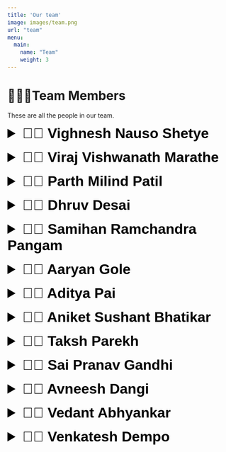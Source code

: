 ```yaml
---
title: 'Our team'
image: images/team.png
url: "team"
menu:
  main:
    name: "Team"
    weight: 3
---
```


# 👨🏽‍💻Team Members
 These are all the people in our team.

<details>
<summary style="font-size:32px; font-weight:bold; color: black; font-family: 'Poppins', sans-serif;">👨‍💻 Vighnesh Nauso Shetye</summary>

I am a student studying in class 9th. I like to learn and explore various aspects of technology including coding, robotics, the internet and so on.

### My Achievements:

1. 2nd rank at Jigyasa international problem solving fair competition
2. 1st place in state-level Codeavour 2021
3. 3rd place in national level Tcs rural quiz.
4. 1st place in smart school hackathon
5. 2nd place in the Indian technology and Science festival.

</details>

<br>
<details>
<summary style="font-size:32px; font-weight:bold; color: black; font-family: 'Poppins', sans-serif;">👨‍💻  Viraj Vishwanath Marathe</summary>
I am Viraj Vishwanath Marathe, I am 12 years old and studying in 7th Std at DR. K.B. Hedgewar Vidyamandir Karapur Tisk Sankhali Goa.

### My Achievements:

1) Smart India Hackathon 2022- junior category. Developed an App for a Dementia patient. 
2) Viraj got opportunity to interact with Hon'able PM Narendra Modiji on 25th August at Ahmedabad. 
3) NCRC 2022 by SP robotics - national level first prize in Junior category.  Prize of Rs 1 lakh.
4) Google Code to learn 2021- Finalist in top 5 at national level
5) MIT Appathon  2022- App featured in top 8 at international level
6) MIT appathon 2021-  won 3rd prize in popular category with team Legogoa 
7) Moonshot hackathon- 1st prize in app development ( all India level) 2021
8) IIT Guwahati- 1st prize in website development ( all India level) 2021
9) SP robotics NCRC competition 2020 -  place top 10 finalists , Out of the box thinking ( All Indialevel )
10) Asier Computers- Robotics prize ( state level) 2020

![viraj](/images/team_members/viraj.png)
</details>
<br>
<details>
<summary style="font-size:32px; font-weight:bold; color: black; font-family: 'Poppins', sans-serif;">👨‍💻 Parth Milind Patil</summary>
I am an enthusiastic boy. I love coding and making robots. I have made many robots. I have made a few games using JAVA, PYTHON, HTML, ANDROID and C++.

### My Achievements:

1) I achieved Zonal Rank 4 in Maharashtra and Goa Zone in the SOF INTERNATIONAL ENGLISH OLYMPIAD IN 2021- 22.
<!-- ![parth](/images/team_members/viraj.png) -->
</details>

<br>
<details>
<summary style="font-size:32px; font-weight:bold; color: black; font-family: 'Poppins', sans-serif;">👨‍💻 Dhruv Desai</summary>
My hobbies are playing chess, programming, learning new things and building and designing machines.



### My Achievements:

1) 2nd place in All Goa Vedic Mathematics Test.
2) Gold Medal in International Mathematics Olympiad 2021.
3) Received proficiency in 2nd and 3rd grade.
4) Won many chess competitions in categories such as U-7, U-9, U-11.
5) Won first prize in GK quiz in school.

![dhruv](/images/team_members/dhruv.png)
</details>

<br>
<details>
<summary style="font-size:32px; font-weight:bold; color: black; font-family: 'Poppins', sans-serif;">👨‍💻 Samihan Ramchandra Pangam</summary>
I study in the 9th grade from Mushtifund. I like programming. I KNOW ARDUINO, Python, Scratch, Javascript, HTML and CSS. Also started learning Java.



### My Achievements:

1) Coding competition 2021 2nd in Tiswadi Taluka.
2) ATL Marathon 2021 our Auto Oxi model selected in the national level 9th place.
3) Selected for 2 weeks of IBM internship.
4) Our Smart Speed Signages is selected for zonal level western India science competition at Mumbai, we will represent Goa.
![Samihan](/images/team_members/samihan.jpg)
</details>

<br>
<details>
<summary style="font-size:32px; font-weight:bold; color: black; font-family: 'Poppins', sans-serif;">👨‍💻 Aaryan Gole</summary>
I like to do Java and Python programming and do things with Arduino.

### My Achievements:
1) Achieved 3rd Runner Up in UCMAS Abacus and Mental Arithmetic International Competition 2015.
2) Completed E Office Coarse and secured 96% from Manipal Institute of Computer Education.
3) Achieved 9th place in ATL Marathon 2021.
4) Completed 2 week IBM Internship.

![aaryan](/images/team_members/aaryan.jpg)
</details>

<br>
<details>
<summary style="font-size:32px; font-weight:bold; color: black; font-family: 'Poppins', sans-serif;">👨‍💻 Aditya Pai</summary>
Studying in class 11, Commerce stream in Sharada Mandir School, Miramar, I am always on the lookout to learn new things and keep myself updated about what is happening in the world. If I am not doing that, I can be found strumming my guitar or checking out food which I haven’t tried before. Cycling and travelling are my other favourite things to do, along with a game of chess every now and then. Basketball and soccer are my favourite sports which I play on and off.

### My Achievements:

1) National level finalist in the cube sat competition organized by NDRF in association with 2) 2) Institution of Engineers on the occasion of Vikram Sarabhai Centenary year 2020.
3) Ranked 13 in All Goa Mathematics Competition 2019
4) State-level top 3 French Olympiad 2020
5) ICSE board scored 95% aggregate 2022
6) Selected as Top 40 All Goa Fomento scholar 2018

![aditya](/images/team_members/aditya.jpeg)
</details>

<br>
<details>
<summary style="font-size:32px; font-weight:bold; color: black; font-family: 'Poppins', sans-serif;">👨‍💻 Aniket Sushant Bhatikar</summary>
I am 14 years old, studying in class 9th, Mushtifund High School. My hobbies are developing games, apps and animations and designing design videos. Besides robotics, I like playing football and solving mathematics problems. I also like building best from waste, clay modelling and drawing.

### My Achievements:
1) 1st Prize at Taluka level Lantern designing competition using Scratch programming organized by CARES GOA.
2) Trendsetter award awarded by CARES GOA.
3) Represented at SCI-FFI 2022 with the project, Smart Charging System.
4) Project selected by State Level Western India Science Fair 2022-23 (4th place) and will represent Goa at Nehru Science Centre Mumbai(Zonal level).

![aniket](/images/team_members/aniket.jpg)
</details>

<br>
<details>
<summary style="font-size:32px; font-weight:bold; color: black; font-family: 'Poppins', sans-serif;">👨‍💻 Taksh Parekh</summary>
I have a lot of interests in sports and academics. I have experience in coding with JavaScript and Python. I play Table Tennis and Soccer. I am going to soon start playing the Drums.

### My Achievements:

1) I have won many tournaments in sports such as cricket, football and table tennis.
2) I have completed 3 years in acting and have achieved a diploma for it.
3) I won a competition where we had to pitch an idea to investors and raise funding for it. 
4) I have come 2nd in the LogiQids competition.

<!-- ![viraj](/images/team_members/taksh.png) -->
</details>


<br>
<details>
<summary style="font-size:32px; font-weight:bold; color: black; font-family: 'Poppins', sans-serif;">👨‍💻 Sai Pranav Gandhi</summary>
Saipranav is a Lego enthusiast who has been playing and building with Lego since the age of 5.

### My Achievements:

1) Conducted multiple workshops on LEGO robotics
2) Made presentations to kids on the topic ‘Learning from toys’, the first one was at the age of 6
3) Participating in Lego robotics competitions since 2018. won the ‘Most inspirational team award’ for First Lego League in 2019 and was ranked one of the top national teams for World Robot olympiad in 2019
4) Won the Regional level and National Level championship at the MakeX robotics competition
5) Won the top prize in the MakeinGoa competition in 2020 for building a unique robot.
6) Won multiple awards at school level chess
7) Won multiple awards for the academic olympiads.
8) Secured finalist’s top 5 positions at the MIT app Hackathon contest.
9) Secured 7th rank at the Annual Bebras Competition
<!-- ![viraj](/images/team_members/viraj.png) -->
</details>


<br>
<details>
<summary style="font-size:32px; font-weight:bold; color: black; font-family: 'Poppins', sans-serif;">👨‍💻 Avneesh Dangi</summary>
Hello! My name is Avneesh and I’m 13 years old. I like sports and video games.

### My Achievements:

1) I have received a black belt in karate.
2) I can code in scratch and Kojo.
3) I have swum across the Mandovi river.
4) I have taken part and won in many olympiads.
![avneesh](/images/team_members/avneesh.jpg)
</details>

<br>
<details>
<summary style="font-size:32px; font-weight:bold; color: black; font-family: 'Poppins', sans-serif;">👨‍💻 Vedant Abhyankar</summary>
I am based out of Delhi and am going to be remote working for this project. I have achieved a lot and here is a small list of them.

### My Achievements:

1) As part of a team, awarded the third prize in the People's Choice Category of the global coding competition called MIT Appathon for Good, organized by the Massachusetts Institute of Technology, USA, for two consecutive years, 2021 and 2022
2) Participated in competitions like the World Robotics Olympiad (WRO) and reached the National Level round in WRO 2019.
3) During the COVID pandemic lockdown, I utilized the opportunity of learning coding through online courses in Scratch, MIT App Inventor and Arduino. I harnessed my learnings to make an App to promote hand washing as a hygiene practice to prevent COVID, as well as a Lockdown Game that aimed at sensitizing people about the importance of using masks. These endeavours were covered in an article in a national Indian newspaper called Times of India (copy uploaded as document). I have been honing his skills in coding through advanced courses in Python, Java and C++. In order to reach out and provide guidance to aspiring coders, I run a YouTube Technology Channel called 'Coders Destiny', which is accessible through this URL; https://www.youtube.com/channel/UCS2t05AOaPmeNaQLkHciZvw Two of the Apps developed by me are featured on Google Playstore and are available for download: a metric unit conversion App and a fitness App. Vedant does coding, robotics and technology related activities for around 10 hours a week.

![viraj](/images/team_members/vedant.jpg)
</details>

<br>
<details>
<summary style="font-size:32px; font-weight:bold; color: black; font-family: 'Poppins', sans-serif;">👨‍💻 Venkatesh Dempo</summary>
I am a 13 year old tech savvy enthusiast who loves to explore especially in the field of robotics.
### My Achievements:

1) Secured top fifth position in the International MIT App Inventor Hackathon Competition. 
2) Won the Google Code To Learn Contest 2022. Congratulated by famous politicians
3) Won the MakeX Championship at nationals.
4) Selected as a finalist at the World Robotics Olympiad WRO. 
5) Won numerous awards at school in Spelling Bees, Essay Writing & Chess.
6) Winning many app-designing competitions like FIRC etc.
7) Won the award for excellence in Media Tech given by Magazine 'Incredible Goa'.
8) All of my achievements were pubished on leading Indian and Goan News Papers as well as coding insitute websites. To share my coding knowledge with other interested children I created a YouTube channel DRAG which stands as an acornym for Dempo Robotics Academy Goa. You can find the link here : <a href="https://www.youtube.com/c/DempoRoboticsAcademyGoaDRAG">DRAG</a>

![venkatesh](/images/team_members/vd.png)
</details>